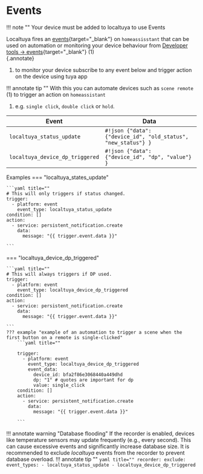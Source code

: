 # Events
!!! note ""
    Your device must be added to localtuya to use Events

Localtuya fires an [events](https://www.home-assistant.io/docs/configuration/events/){target="_blank"} on `homeassisstant` 
that can be used on automation or monitoring your device behaviour from [Developer tools -> events](https://my.home-assistant.io/redirect/developer_events/){target="_blank"} (1)<Br>
{.annotate}

1. to monitor your device subscribe to any event below and trigger action on the device using tuya app


!!! annotate tip ""
    With this you can automate devices such as `scene remote` (1) to trigger an action on `homeassistant`

1. e.g. `single click`, `double click` or `hold`.

| Event                             | Data                                  
| --------------------------------- | ------------------------------------ 
| `localtuya_status_update`         | `#!json {"data": {"device_id", "old_status", "new_status"} }` 
| `localtuya_device_dp_triggered`   | `#!json {"data": {"device_id", "dp", "value"} }`              


Examples 
=== "localtuya_states_update"

    ```yaml title=""
    # This will only triggers if status changed.
    trigger:
      - platform: event
        event_type: localtuya_status_update
    condition: []
    action:
      - service: persistent_notification.create
        data:
          message: "{{ trigger.event.data }}"

    ```

=== "localtuya_device_dp_triggered"

    ```yaml title=""
    # This will always triggers if DP used.
    trigger:
      - platform: event
        event_type: localtuya_device_dp_triggered
    condition: []
    action:
      - service: persistent_notification.create
        data:
          message: "{{ trigger.event.data }}"

    ```
    ??? example "example of an automation to trigger a scene when the first button on a remote is single-clicked"
        ```yaml title=""
        
        trigger:
          - platform: event
            event_type: localtuya_device_dp_triggered
            event_data:
              device_id: bfa2f86e3068440a449dhd
              dp: "1" # quotes are important for dp
              value: single_click 
        condition: []
        action:
          - service: persistent_notification.create
            data:
              message: "{{ trigger.event.data }}"

        ```

!!! annotate warning "Database flooding"
    If the recorder is enabled, devices like temperature sensors may update frequently (e.g., every second). 
    This can cause excessive events and significantly increase database size. 
    It is recommended to exclude _localtuya_ events from the recorder to prevent database overload.
    !!! annotate tip ""
        ```yaml title=""
        recorder:
          exclude:
            event_types:
              - localtuya_status_update
              - localtuya_device_dp_triggered
        ```